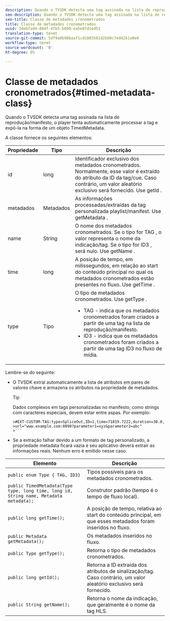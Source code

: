 ```yaml
---
description: Quando o TVSDK detecta uma tag assinada na lista de reprodução/manifesto, o player tenta automaticamente processar a tag e expô-la na forma de um objeto TimedMetadata.
seo-description: Quando o TVSDK detecta uma tag assinada na lista de reprodução/manifesto, o player tenta automaticamente processar a tag e expô-la na forma de um objeto TimedMetadata.
seo-title: Classe de metadados cronometrados
title: Classe de metadados cronometrados
uuid: 3debfad4-084f-4fb5-b699-ea5e8fd1ed51
translation-type: tm+mt
source-git-commit: 5df9a8b98baaf1cd1803581d2b60c7ed4261a0e8
workflow-type: tm+mt
source-wordcount: '0'
ht-degree: 0%

---
```



# Classe de metadados cronometrados{#timed-metadata-class}

Quando o TVSDK detecta uma tag assinada na lista de reprodução/manifesto, o player tenta automaticamente processar a tag e expô-la na forma de um objeto TimedMetadata.

A classe fornece os seguintes elementos:

<table id="table_FFC56AC5B1E04DA99C9309C0223ABA90"> 
 <thead> 
  <tr> 
   <th colname="col1" class="entry"> Propriedade </th> 
   <th colname="col02" class="entry"> Tipo </th> 
   <th colname="col2" class="entry"> Descrição </th> 
  </tr> 
 </thead>
 <tbody> 
  <tr> 
   <td colname="col1"> <span class="codeph"> id </span> </td> 
   <td colname="col02"> long </td> 
   <td colname="col2"> Identificador exclusivo dos metadados cronometrados. Normalmente, esse valor é extraído do atributo da ID da tag/cue. Caso contrário, um valor aleatório exclusivo será fornecido. Use <span class="codeph"> getId </span>. </td> 
  </tr> 
  <tr> 
   <td colname="col1"> <span class="codeph"> metadados </span> </td> 
   <td colname="col02"> Metadados </td> 
   <td colname="col2"> As informações processadas/extraídas da tag personalizada playlist/manifest. Use <span class="codeph"> getMetadata </span>. </td> 
  </tr> 
  <tr> 
   <td colname="col1"> <span class="codeph"> name </span> </td> 
   <td colname="col02"> String </td> 
   <td colname="col2"> O nome dos metadados cronometrados. Se o tipo for <span class="codeph"> TAG </span>, o valor representa o nome da indicação/tag. Se o tipo for <span class="codeph"> ID3 </span>, será nulo. Use <span class="codeph"> getName </span>. </td> 
  </tr> 
  <tr> 
   <td colname="col1"> <span class="codeph"> time </span> </td> 
   <td colname="col02"> long </td> 
   <td colname="col2"> A posição de tempo, em milissegundos, em relação ao start do conteúdo principal no qual os metadados cronometrados estão presentes no fluxo. Use <span class="codeph"> getTime </span>. </td> 
  </tr> 
  <tr> 
   <td colname="col1"> <span class="codeph"> type </span> </td> 
   <td colname="col02"> Tipo </td> 
   <td colname="col2"> O tipo de metadados cronometrados. Use <span class="codeph"> getType </span>. 
    <ul id="ul_70FBFB33E9F846D8B38592560CCE9560"> 
     <li id="li_739D30561BFB4D9B97DF212E4880BA2C">TAG - indica que os metadados cronometrados foram criados a partir de uma tag na lista de reprodução/manifesto. </li> 
     <li id="li_E785E1DEF1CC4D9DBE7764E5D05EFAFC">ID3 - indica que os metadados cronometrados foram criados a partir de uma tag ID3 no fluxo de mídia. </li> 
    </ul> </td> 
  </tr> 
 </tbody> 
</table>

<!--<a id="section_737CC47997F74F80A3C5C6171ADE120E"></a>-->

Lembre-se do seguinte:

* O TVSDK extrai automaticamente a lista de atributos em pares de valores chave e armazena os atributos na propriedade de metadados.

   >[!TIP]
   >
   >Dados complexos em tags personalizadas no manifesto, como strings com caracteres especiais, devem estar entre aspas. Por exemplo:
   >
   >
   ```
   >#EXT-CUSTOM-TAG:type=SpliceOut,ID=1,time=71819.7222,duration=30.0, 
   >url="www.example.com:8090?parameter1=xyz&parameter2=abc"
   >```

* Se a extração falhar devido a um formato de tag personalizado, a propriedade metadata ficará vazia e seu aplicativo deverá extrair as informações reais. Nenhum erro é emitido nesse caso.

| Elemento | Descrição |
|---|---|
| `public enum Type { TAG, ID3}` | Tipos possíveis para os metadados cronometrados. |
| `public TimedMetadata(Type type, long time, long id, String name, Metadata metadata);` | Construtor padrão (tempo é o tempo de fluxo local). |
| `public long getTime();` | A posição de tempo, relativa ao start do conteúdo principal, em que esses metadados foram inseridos no fluxo. |
| `public Metadata getMetadata();` | Os metadados inseridos no fluxo. |
| `public Type getType();` | Retorna o tipo de metadados cronometrados. |
| `public long getId();` | Retorna a ID extraída dos atributos de sinalização/tag. Caso contrário, um valor aleatório exclusivo será fornecido. |
| `public String getName();` | Retorna o nome da indicação, que geralmente é o nome da tag HLS. |

